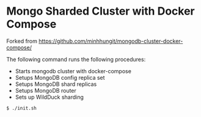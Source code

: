 # Mongo Sharded Cluster with Docker Compose

Forked from https://github.com/minhhungit/mongodb-cluster-docker-compose/

The following command runs the following procedures:

- Starts mongodb cluster with docker-compose
- Setups MongoDB config replica set
- Setups MongoDB shard replicas
- Setups MongoDB router
- Sets up WildDuck sharding

```
$ ./init.sh
```

